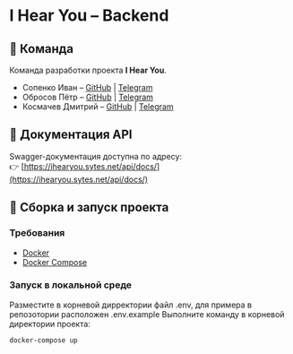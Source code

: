 # I Hear You – Backend

## 👥 Команда
Команда разработки проекта **I Hear You**.

- Сопенко Иван – [GitHub](https://github.com/ivansopenko) | [Telegram](https://t.me/geradesfeuer)  
- Обросов Пётр – [GitHub](https://github.com/MrPyotr) | [Telegram](https://t.me/petjaobr)  
- Космачев Дмитрий – [GitHub](https://github.com/DmitryKosmachev) | [Telegram](https://t.me/dr_kosma)

## 📖 Документация API
Swagger-документация доступна по адресу:  
👉 [https://ihearyou.sytes.net/api/docs/](https://ihearyou.sytes.net/api/docs/)

## 🚀 Сборка и запуск проекта

### Требования
- [Docker](https://docs.docker.com/get-docker/)
- [Docker Compose](https://docs.docker.com/compose/)

### Запуск в локальной среде
Разместите в корневой дирректории файл .env, для примера в репозотории расположен .env.example
Выполните команду в корневой директории проекта:
```bash
docker-compose up

